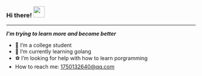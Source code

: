 ### Hi there! <img src="https://raw.githubusercontent.com/MartinHeinz/MartinHeinz/master/wave.gif" width="30px">
---
***I'm trying to learn more and become better***
- 🍻 I’m a college student
- 🤔 I’m currently learning golang
- ⚽ I’m looking for help with how to learn porgramming
-  How to reach me: <1750132640@qq.com>
<!-- <p align="center">
<p align="center">
<img height="200" src="https://github-readme-stats.vercel.app/api?username=shplume&count_private=true&show_icons=true"/>
<img height="200" src="https://github-readme-stats.vercel.app/api/top-langs/?username=shplume&hide=html,jupyter+notebook&count_private=true&show_icons=true"/>
</p>
 -->
